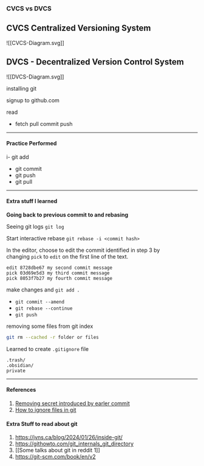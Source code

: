 ### CVCS vs DVCS

## CVCS Centralized Versioning System

![[CVCS-Diagram.svg]]


## DVCS - Decentralized Version Control System

![[DVCS-Diagram.svg]]

installing git

signup to github.com

read 
- fetch pull commit push

---

#### Practice Performed

i- git add
- git commit
- git push
- git pull

---
#### Extra stuff I learned
**Going back to previous commit to and rebasing**

Seeing git logs
`git log`

Start interactive rebase
`git rebase -i <commit hash>`

In the editor, choose to edit the commit identified in step 3 by changing `pick` to `edit` on the first line of the text.
```text
edit 8728dbe67 my second commit message
pick 03d69e5d3 my third commit message
pick 8053f7b27 my fourth commit message
```

make changes and `git add .` 
- `git commit --amend` 
- `git rebase --continue`
- `git push`

removing some files from git index
````bash
git rm --cached -r folder or files
````

Learned to create `.gitignore` file
```text
.trash/
.obsidian/
private
```

---
#### References
1. [Removing secret introduced by earler commit](https://docs.github.com/en/code-security/secret-scanning/working-with-secret-scanning-and-push-protection/working-with-push-protection-from-the-command-line#removing-a-secret-introduced-by-an-earlier-commit-on-your-branch)
2. [How to ignore files in git](https://www.freecodecamp.org/news/gitignore-file-how-to-ignore-files-and-folders-in-git/)

#### Extra Stuff to read about git
1. https://jvns.ca/blog/2024/01/26/inside-git/
2. https://githowto.com/git_internals_git_directory
3. [[Some talks about git in reddit 1]]
4. https://git-scm.com/book/en/v2